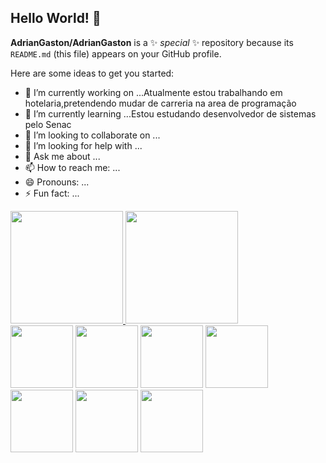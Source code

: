 ## Hello World! 👋

**AdrianGaston/AdrianGaston** is a ✨ _special_ ✨ repository because its `README.md` (this file) appears on your GitHub profile.

Here are some ideas to get you started:

- 🔭 I’m currently working on ...Atualmente estou trabalhando em hotelaria,pretendendo mudar de carreria na area de programação
- 🎒 I’m currently learning ...Estou estudando desenvolvedor de sistemas pelo Senac
- 👯 I’m looking to collaborate on ...
- 🤔 I’m looking for help with ...
- 💬 Ask me about ...
- 📫 How to reach me: ...
- 😄 Pronouns: ...
- ⚡ Fun fact: ...

<div>
  <a href="https://beacons.ai/adriangaston">
    <img height="180em" src="https://github-readme-stats.vercel.app/api?username=AdrianGaston&show_icons=true&theme=dark&include_all_commits=true&count_private=true"/>
    <img height="180em" src="https://github-readme-stats.vercel.app/api/top-langs/?username=AdrianGaston&layout=compact&langs_count=16&theme=dark"/>
  </a>
</div>


<img src="https://cdn.jsdelivr.net/gh/devicons/devicon@latest/icons/java/java-original-wordmark.svg" width="100" height="100" />
<img src="https://cdn.jsdelivr.net/gh/devicons/devicon@latest/icons/mysql/mysql-plain-wordmark.svg" width="100" height="100" />
<img src="https://cdn.jsdelivr.net/gh/devicons/devicon@latest/icons/git/git-original-wordmark.svg" width="100" height="100" />
<img src="https://cdn.jsdelivr.net/gh/devicons/devicon@latest/icons/github/github-original-wordmark.svg" width="100" height="100" />
<img src="https://cdn.jsdelivr.net/gh/devicons/devicon@latest/icons/visualbasic/visualbasic-original.svg" width="100" height="100" />          
<img src="https://cdn.jsdelivr.net/gh/devicons/devicon@latest/icons/selenium/selenium-original.svg" width="100" height="100" />
<img src="https://cdn.jsdelivr.net/gh/devicons/devicon@latest/icons/mongodb/mongodb-original-wordmark.svg" width="100" height="100" />
                                  
              

